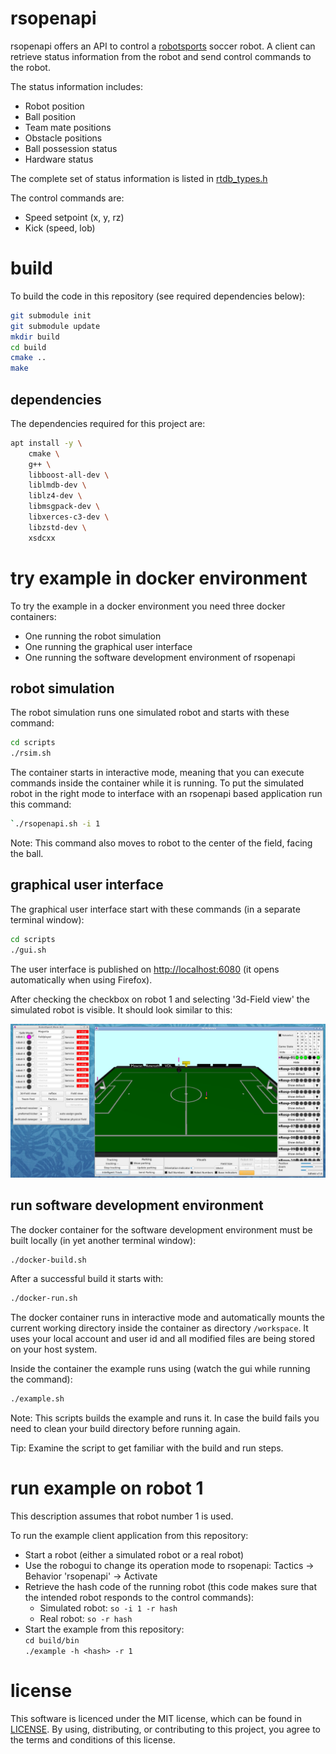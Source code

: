 # rsopenapi

rsopenapi offers an API to control a [robotsports](https://www.robotsports.nl) soccer robot. A client can retrieve status information from the robot and send control commands to the robot.

The status information includes:

* Robot position
* Ball position
* Team mate positions
* Obstacle positions
* Ball possession status
* Hardware status

The complete set of status information is listed in [rtdb_types.h](src/include/rtdb_types.h)

The control commands are:

* Speed setpoint (x, y, rz)
* Kick (speed, lob)

# build

To build the code in this repository (see required dependencies below):

```sh
git submodule init
git submodule update
mkdir build
cd build
cmake ..
make
```

## dependencies

The dependencies required for this project are:

```sh
apt install -y \
    cmake \
    g++ \
    libboost-all-dev \
    liblmdb-dev \
    liblz4-dev \
    libmsgpack-dev \
    libxerces-c3-dev \
    libzstd-dev \
    xsdcxx
```

# try example in docker environment

To try the example in a docker environment you need three docker containers:

* One running the robot simulation
* One running the graphical user interface
* One running the software development environment of rsopenapi

## robot simulation

The robot simulation runs one simulated robot and starts with these command:

```sh
cd scripts
./rsim.sh
```

The container starts in interactive mode, meaning that you can execute commands
inside the container while it is running. To put the simulated robot in the
right mode to interface with an rsopenapi based application run this command:

```sh
`./rsopenapi.sh -i 1
```

Note: This command also moves to robot to the center of the field, facing the
ball.

## graphical user interface

The graphical user interface start with these commands (in a separate terminal window):

```sh
cd scripts
./gui.sh
```

The user interface is published on [http://localhost:6080](http://localhost:6080/)
(it opens automatically when using Firefox).

After checking the checkbox on robot 1 and selecting '3d-Field view' the simulated robot is visible. It should look similar to this:

![robogui](images/docker-gui.png?raw=true)

## run software development environment

The docker container for the software development environment must be built locally (in yet another terminal window):

```sh
./docker-build.sh
```

After a successful build it starts with:

```sh
./docker-run.sh
```

The docker container runs in interactive mode and automatically mounts the
current working directory inside the container as directory `/workspace`.
It uses your local account and user id and all modified files are being stored on your host system.

Inside the container the example runs using (watch the gui while running the command):

```sh
./example.sh
```

Note: This scripts builds the example and runs it. In case the build fails you need to clean your build directory before running again.

Tip: Examine the script to get familiar with the build and run steps.

# run example on robot 1

This description assumes that robot number 1 is used.

To run the example client application from this repository:

* Start a robot (either a simulated robot or a real robot)
* Use the robogui to change its operation mode to rsopenapi: Tactics -> Behavior 'rsopenapi' -> Activate
* Retrieve the hash code of the running robot (this code makes sure that the intended robot responds to the control commands):
    * Simulated robot: `so -i 1 -r hash`
    * Real robot: `so -r hash`
* Start the example from this repository:  
  `cd build/bin`  
  `./example -h <hash> -r 1`

# license

This software is licenced under the MIT license, which can be found in [LICENSE](LICENSE). By using, distributing, or contributing to this project, you agree to the terms and conditions of this license.
